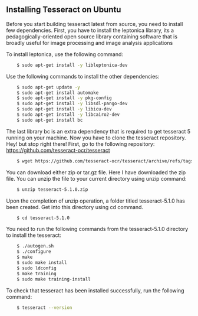 ## Installing Tesseract on Ubuntu

Before you start building tesseract latest from source, you need to install few dependencies. First, you have to install the leptonica library, its a pedagogically-oriented open source library containing software that is broadly useful for image processing and image analysis applications

To install leptonica, use the following command:
```bash
    $ sudo apt-get install -y libleptonica-dev
```
    
Use the following commands to install the other dependencies:
```bash
    $ sudo apt-get update -y
    $ sudo apt-get install automake
    $ sudo apt-get install -y pkg-config
    $ sudo apt-get install -y libsdl-pango-dev
    $ sudo apt-get install -y libicu-dev
    $ sudo apt-get install -y libcairo2-dev
    $ sudo apt-get install bc
```
    
The last library bc is an extra dependency that is required to get tesseract 5 running on your machine.
Now you have to clone the tesseract repository. Hey! but stop right there! First, go to the following repository:
https://github.com/tesseract-ocr/tesseract
    
```bash
    $ wget https://github.com/tesseract-ocr/tesseract/archive/refs/tags/5.1.0.zip
```
    
You can download either zip or tar.gz file. Here I have downloaded the zip file. You can unzip the file to your current directory using unzip command:
```bash
    $ unzip tesseract-5.1.0.zip
```
    
Upon the completion of unzip operation, a folder titled tesseract-5.1.0 has been created. Get into this directory using cd command.
```bash
    $ cd tesseract-5.1.0
```
    
You need to run the following commands from the tesseract-5.1.0 directory to install the tesseract:
```bash
    $ ./autogen.sh 
    $ ./configure 
    $ make 
    $ sudo make install
    $ sudo ldconfig 
    $ make training 
    $ sudo make training-install 
```
    
To check that tesseract has been installed successfully, run the following command:
```bash
    $ tesseract --version
```    

